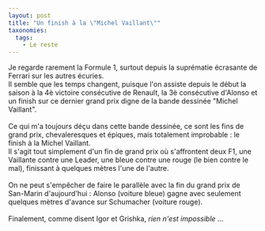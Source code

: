 ```yaml
---
layout: post
title: "Un finish à la \"Michel Vaillant\""
taxonomies: 
  tags: 
    - Le reste
---
```

Je regarde rarement la Formule 1, surtout depuis la suprématie écrasante de Ferrari sur les autres écuries.<br />
Il semble que les temps changent, puisque l'on assiste depuis le début la saison à la 4è victoire consécutive de Renault, la 3è consécutive d'Alonso et un finish sur ce dernier grand prix digne de la bande dessinée "Michel Vaillant".<br />
<br />
Ce qui m'a toujours déçu dans cette bande dessinée, ce sont les fins de grand prix, chevaleresques et épiques, mais totalement improbable : le finish à la Michel Vaillant.<br />
Il s'agit tout simplement d'un fin de grand prix où s'affrontent deux F1, une Vaillante contre une Leader, une bleue contre une rouge (le bien contre le mal), finissant à quelques mètres l'une de l'autre.<br />
<br />
On ne peut s'empêcher de faire le parallèle avec la fin du grand prix de San-Marin d'aujourd'hui : Alonso (voiture bleue) gagne avec seulement quelques mètres d'avance sur Schumacher (voiture rouge).<br />
<br />
Finalement, comme disent Igor et Grishka, <i>rien n'est impossible</i> ...
